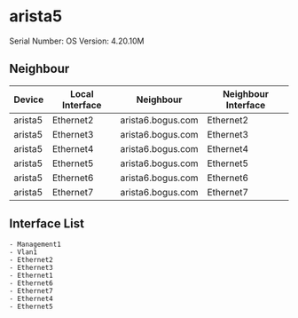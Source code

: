 # arista5

Serial Number: 
OS Version: 4.20.10M

## Neighbour

| Device | Local Interface | Neighbour | Neighbour Interface |
|--------|-----------------|-----------|---------------------|
| arista5 | Ethernet2 | arista6.bogus.com | Ethernet2 |
| arista5 | Ethernet3 | arista6.bogus.com | Ethernet3 |
| arista5 | Ethernet4 | arista6.bogus.com | Ethernet4 |
| arista5 | Ethernet5 | arista6.bogus.com | Ethernet5 |
| arista5 | Ethernet6 | arista6.bogus.com | Ethernet6 |
| arista5 | Ethernet7 | arista6.bogus.com | Ethernet7 |

## Interface List
    - Management1
    - Vlan1
    - Ethernet2
    - Ethernet3
    - Ethernet1
    - Ethernet6
    - Ethernet7
    - Ethernet4
    - Ethernet5


